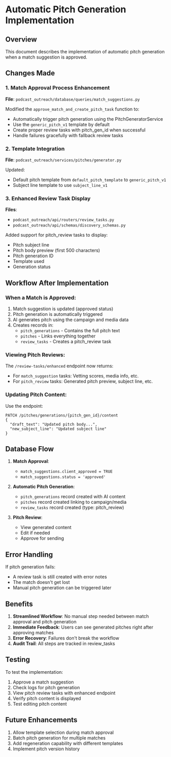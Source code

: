 # Automatic Pitch Generation Implementation

## Overview
This document describes the implementation of automatic pitch generation when a match suggestion is approved.

## Changes Made

### 1. Match Approval Process Enhancement
**File**: `podcast_outreach/database/queries/match_suggestions.py`

Modified the `approve_match_and_create_pitch_task` function to:
- Automatically trigger pitch generation using the PitchGeneratorService
- Use the `generic_pitch_v1` template by default
- Create proper review tasks with pitch_gen_id when successful
- Handle failures gracefully with fallback review tasks

### 2. Template Integration
**File**: `podcast_outreach/services/pitches/generator.py`

Updated:
- Default pitch template from `default_pitch_template` to `generic_pitch_v1`
- Subject line template to use `subject_line_v1`

### 3. Enhanced Review Task Display
**Files**: 
- `podcast_outreach/api/routers/review_tasks.py`
- `podcast_outreach/api/schemas/discovery_schemas.py`

Added support for pitch_review tasks to display:
- Pitch subject line
- Pitch body preview (first 500 characters)
- Pitch generation ID
- Template used
- Generation status

## Workflow After Implementation

### When a Match is Approved:
1. Match suggestion is updated (approved status)
2. Pitch generation is automatically triggered
3. AI generates pitch using the campaign and media data
4. Creates records in:
   - `pitch_generations` - Contains the full pitch text
   - `pitches` - Links everything together
   - `review_tasks` - Creates a pitch_review task

### Viewing Pitch Reviews:
The `/review-tasks/enhanced` endpoint now returns:
- For `match_suggestion` tasks: Vetting scores, media info, etc.
- For `pitch_review` tasks: Generated pitch preview, subject line, etc.

### Updating Pitch Content:
Use the endpoint:
```
PATCH /pitches/generations/{pitch_gen_id}/content
{
  "draft_text": "Updated pitch body...",
  "new_subject_line": "Updated subject line"
}
```

## Database Flow

1. **Match Approval**:
   - `match_suggestions.client_approved = TRUE`
   - `match_suggestions.status = 'approved'`

2. **Automatic Pitch Generation**:
   - `pitch_generations` record created with AI content
   - `pitches` record created linking to campaign/media
   - `review_tasks` record created (type: pitch_review)

3. **Pitch Review**:
   - View generated content
   - Edit if needed
   - Approve for sending

## Error Handling

If pitch generation fails:
- A review task is still created with error notes
- The match doesn't get lost
- Manual pitch generation can be triggered later

## Benefits

1. **Streamlined Workflow**: No manual step needed between match approval and pitch generation
2. **Immediate Feedback**: Users can see generated pitches right after approving matches
3. **Error Recovery**: Failures don't break the workflow
4. **Audit Trail**: All steps are tracked in review_tasks

## Testing

To test the implementation:
1. Approve a match suggestion
2. Check logs for pitch generation
3. View pitch review tasks with enhanced endpoint
4. Verify pitch content is displayed
5. Test editing pitch content

## Future Enhancements

1. Allow template selection during match approval
2. Batch pitch generation for multiple matches
3. Add regeneration capability with different templates
4. Implement pitch version history